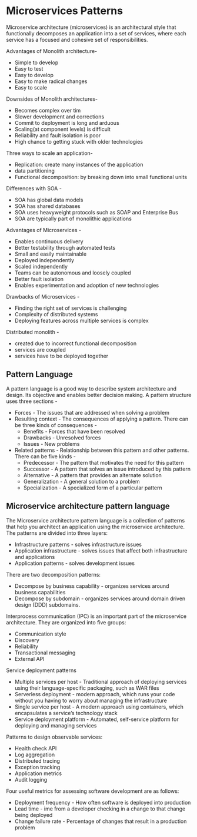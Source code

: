 # Microservices Patterns

Microservice architecture (microservices) is an architectural style that functionally decomposes an application into a set of services, where each service has a focused and cohesive set of responsibilities.

Advantages of Monolith architecture-
- Simple to develop
- Easy to test
- Easy to develop
- Easy to make radical changes 
- Easy to scale

Downsides of Monolith architectures-
- Becomes complex over tim
- Slower development and corrections
- Commit to deployment is long and arduous
- Scaling(at component levels) is difficult
- Reliability and fault isolation is poor
- High chance to getting stuck with older technologies

Three ways to scale an application-
- Replication: create many instances of the application
- data partitioning
- Functional decomposition: by breaking down into small functional units

Differences with SOA -
- SOA has global data models
- SOA has shared databases
- SOA uses heavyweight protocols such as SOAP and Enterprise Bus
- SOA are typically part of monolithic applications

Advantages of Microservices -
- Enables continuous delivery
- Better testability through automated tests
- Small and easily maintainable
- Deployed independently
- Scaled independently
- Teams can be autonomous and loosely coupled
- Better fault isolation
- Enables experimentation and adoption of new technologies

Drawbacks of Microservices -
- Finding the right set of services is challenging
- Complexity of distributed systems
- Deploying features across multiple services is complex

Distributed monolith -
- created due to incorrect functional decomposition
- services are coupled
- services have to be deployed together

## Pattern Language

A pattern language is a good way to describe system architecture and design. Its objective and enables better decision making. A pattern structure uses three sections -
- Forces - The issues that are addressed when solving a problem
- Resulting context - The consequences of applying a pattern. There can be three kinds of consequences -
    - Benefits - Forces that have been resolved
    - Drawbacks - Unresolved forces
    - Issues - New problems 
- Related patterns - Relationship between this pattern and other patterns. There can be five kinds -
    - Predecessor - The pattern that motivates the need for this pattern
    - Successor - A pattern that solves an issue introduced by this pattern
    - Alternative - A pattern that provides an alternate solution
    - Generalization - A general solution to a problem
    - Specialization - A specialized form of a particular pattern

## Microservice architecture pattern language

The Microservice architecture pattern language is a collection of patterns that help you architect an application using the microservice architecture. The patterns are divided into three layers:
- Infrastructure patterns - solves infrastructure issues
- Application infrastructure - solves issues that affect both infrastructure and applications
- Application patterns - solves development issues

There are two decomposition patterns: 
- Decompose by business capability - organizes services around business capabilities
- Decompose by subdomain -  organizes services around domain driven design (DDD) subdomains.

Interprocess communication (IPC) is an important part of the microservice architecture. They are organized into five groups:
- Communication style
- Discovery
- Reliability
- Transactional messaging
- External API

Service deployment patterns 
- Multiple services per host - Traditional approach of deploying services using their language-specific packaging, such as WAR files
- Serverless deployment - modern approach, which runs your code without you having to worry about managing the infrastructure
- Single service per host - A modern approach using containers, which encapsulates a service’s technology stack
- Service deployment platform - Automated, self-service platform for deploying and managing services

Patterns to design observable services:
- Health check API
- Log aggregation
- Distributed tracing
- Exception tracking
- Application metrics
- Audit logging

Four useful metrics for assessing software development are as follows:
- Deployment frequency - How often software is deployed into production
- Lead time - ime from a developer checking in a change to that change being deployed
- Change failure rate - Percentage of changes that result in a production problem







